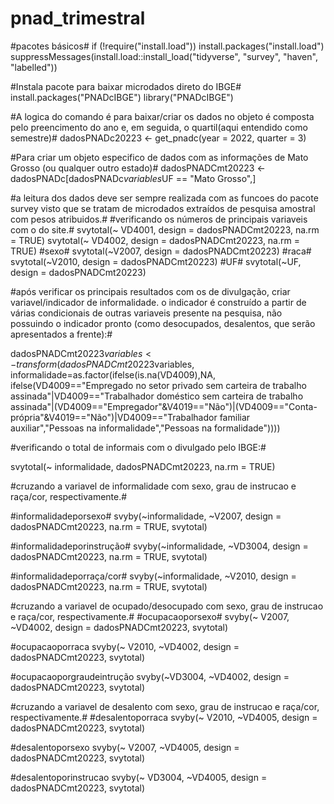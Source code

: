 # pnad_trimestral
#pacotes básicos# 
if (!require("install.load")) install.packages("install.load")
suppressMessages(install.load::install_load("tidyverse", "survey", "haven", "labelled"))

#Instala pacote para baixar microdados direto do IBGE# 
install.packages("PNADcIBGE")
library("PNADcIBGE")

#A logica do comando é para baixar/criar os dados no objeto é composta pelo preencimento do ano e, em seguida, o quartil(aqui entendido como semestre)#
dadosPNADc20223 <- get_pnadc(year = 2022, quarter = 3)

#Para criar um objeto especifico de dados com as informações de Mato Grosso (ou qualquer outro estado)# 
dadosPNADCmt20223 <- dadosPNADc[dadosPNADc$variables$UF == "Mato Grosso",] 

#a leitura dos dados deve ser sempre realizada com as funcoes do pacote survey visto que se tratam de microdados extraídos de pesquisa amostral com pesos atribuidos.# 
#verificando os números de principais variaveis com o do site.# 
svytotal(~ VD4001, design =  dadosPNADCmt20223, na.rm = TRUE)
svytotal(~ VD4002, design =  dadosPNADCmt20223, na.rm = TRUE)
#sexo#
svytotal(~V2007, design =  dadosPNADCmt20223)
#raca#
svytotal(~V2010, design =  dadosPNADCmt20223)
#UF#
svytotal(~UF, design =  dadosPNADCmt20223)

#após verificar os principais resultados com os de divulgação, criar variavel/indicador de informalidade. o indicador é construído a partir de várias condicionais de outras variaveis presente na pesquisa, não possuindo o indicador pronto (como desocupados, desalentos, que serão apresentados a frente):#

dadosPNADCmt20223$variables <- transform(dadosPNADCmt20223$variables, informalidade=as.factor(ifelse(is.na(VD4009),NA,
                                                                                         ifelse(VD4009=="Empregado no setor privado sem carteira de trabalho assinada"|VD4009=="Trabalhador doméstico sem carteira de trabalho assinada"|(VD4009=="Empregador"&V4019=="Não")|(VD4009=="Conta-própria"&V4019=="Não")|VD4009=="Trabalhador familiar auxiliar","Pessoas na informalidade","Pessoas na formalidade"))))

#verificando o total de informais com o divulgado pelo IBGE:# 

svytotal(~ informalidade, dadosPNADCmt20223, na.rm = TRUE) 

#cruzando a variavel de informalidade com sexo, grau de instrucao e raça/cor, respectivamente.# 

#informalidadeporsexo#
svyby(~informalidade, ~V2007, design =  dadosPNADCmt20223, na.rm = TRUE, svytotal)

#informalidadeporinstrução#
svyby(~informalidade, ~VD3004, design =  dadosPNADCmt20223, na.rm = TRUE, svytotal)

#informalidadeporraça/cor# 
svyby(~informalidade, ~V2010, design =  dadosPNADCmt20223, na.rm = TRUE, svytotal)

#cruzando a variavel de ocupado/desocupado com sexo, grau de instrucao e raça/cor, respectivamente.# 
#ocupacaoporsexo#
svyby(~ V2007, ~VD4002, design =  dadosPNADCmt20223, svytotal)

#ocupacaoporraca
svyby(~ V2010, ~VD4002, design =  dadosPNADCmt20223, svytotal)

#ocupacaoporgraudeintrução
svyby(~VD3004, ~VD4002, design =  dadosPNADCmt20223, svytotal)

#cruzando a variavel de desalento com sexo, grau de instrucao e raça/cor, respectivamente.# 
#desalentoporraca
svyby(~ V2010, ~VD4005, design =  dadosPNADCmt20223, svytotal)

#desalentoporsexo 
svyby(~ V2007, ~VD4005, design =  dadosPNADCmt20223, svytotal)

#desalentoporinstrucao 
svyby(~ VD3004, ~VD4005, design =  dadosPNADCmt20223, svytotal)


